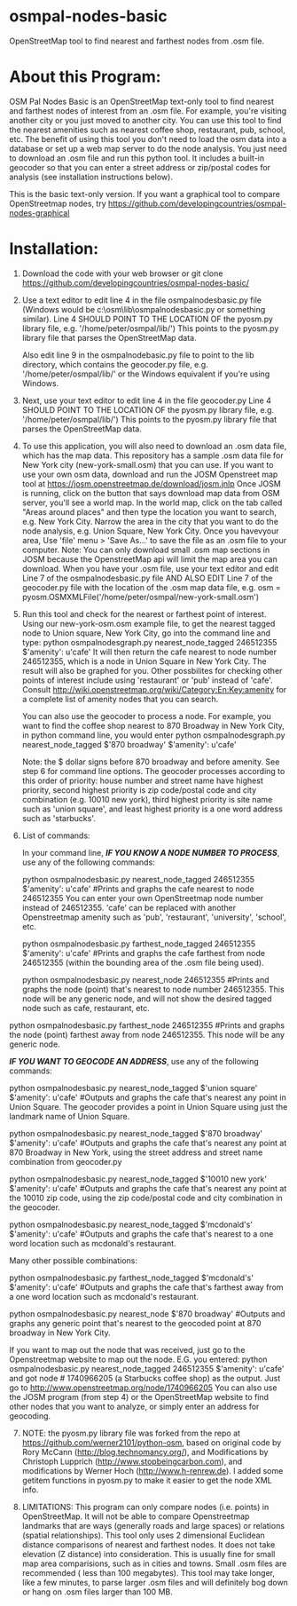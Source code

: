 osmpal-nodes-basic
==================

OpenStreetMap tool to find nearest and farthest nodes from .osm file.



About this Program:
===================

OSM Pal Nodes Basic is an OpenStreetMap text-only tool to find nearest and farthest nodes of interest from an .osm file. For example, you're visiting another city or you just moved to another city. You can use this tool to find the nearest amenities such as nearest coffee shop, restaurant, pub, school, etc.  The benefit of using this tool you don't need to load the osm data into a database or set up a web map server to do the node analysis. You just need to download an .osm file and run this python tool.  It includes a built-in geocoder so that you can enter a street address or zip/postal codes for analysis (see installation instructions below).

This is the basic text-only version. If you want a graphical tool to compare OpenStreetmap nodes, try https://github.com/developingcountries/osmpal-nodes-graphical

Installation:
=============

1.  Download the code with your web browser or git clone https://github.com/developingcountries/osmpal-nodes-basic/

2.  Use a text editor to edit line 4 in the file osmpalnodesbasic.py file (Windows would be c:\osm\lib\osmpalnodesbasic.py or something similar).  Line 4 SHOULD POINT TO THE LOCATION OF the pyosm.py library file, e.g. '/home/peter/osmpal/lib/')  This points to the pyosm.py library file that parses the OpenStreetMap data. 

    Also edit line 9 in the osmpalnodebasic.py file to point to the lib directory, which contains the geocoder.py file, e.g. '/home/peter/osmpal/lib/' or the Windows equivalent if you're using Windows. 
    
3.  Next, use your text editor to edit line 4 in the file geocoder.py  Line 4 SHOULD POINT TO THE LOCATION OF the pyosm.py library file, e.g. '/home/peter/osmpal/lib/')  This points to the pyosm.py library file that parses the OpenStreetMap data.

4.  To use this application, you will also need to download an .osm data file, which has the map data. This repository has a sample .osm data file for New York city (new-york-small.osm) that you can use.  If you want to use your own osm data, download and run the JOSM Openstreet map tool at https://josm.openstreetmap.de/download/josm.jnlp
Once JOSM is running, click on the button that says download map data from OSM server, you'll see a world map. In the world map, click on the tab called "Areas around places" and then type the location you want to search, e.g. New York City. Narrow the area in the city that you want to do the node analysis, e.g. Union Square, New York City. Once you havevyour area, Use 'file' menu > 'Save As...' to save the file as an .osm file to your computer.
Note: You can only download small .osm map sections in JOSM because  the OpenstreetMap api will limit the map area you can download. When you have your .osm file, use your text editor and edit Line 7 of the osmpalnodesbasic.py file AND ALSO EDIT Line 7 of the geocoder.py file with the location of the .osm map data file, e.g. osm = pyosm.OSMXMLFile('/home/peter/osmpal/new-york-small.osm') 

5.  Run this tool and check for the nearest or farthest point of interest. Using our new-york-osm.osm example file, to get the nearest tagged node to Union square, New York City, go into the command line and type: python osmpalnodesgraph.py nearest_node_tagged 246512355 $'amenity\': u\'cafe'  It will then return the cafe nearest to node number 246512355, which is a node in Union Square in New York City.  The result will also be graphed for you. Other possbilites for checking other points of interest include using 'restaurant' or 'pub' instead of 'cafe'.  Consult http://wiki.openstreetmap.org/wiki/Category:En:Key:amenity for a complete list of amenity nodes that you can search. 

    You can also use the geocoder to process a node. For example, you want to find the coffee shop nearest to 870 Broadway in New York City, in python command line, you would enter python osmpalnodesgraph.py nearest_node_tagged $'870 broadway' $'amenity\': u\'cafe'
    
    Note: the $ dollar signs before 870 broadway and before amenity. See step 6 for command line options. The geocoder processes according to this order of priority: house number and street name have highest priority, second highest priority is zip code/postal code and city combination (e.g. 10010 new york), third highest priority is site name such as 'union square', and least highest priority is a one word address such as 'starbucks'.
    
    
6.  List of commands:

    In your command line, ***IF YOU KNOW A NODE NUMBER TO PROCESS***, use any of the following commands:
    
    python osmpalnodesbasic.py nearest_node_tagged 246512355 $'amenity\': u\'cafe'    #Prints and graphs the cafe nearest to node 246512355   You can enter your own OpenStreetmap node number instead of  246512355. 'cafe' can be replaced with another Openstreetmap amenity such as 'pub', 'restaurant', 'university', 'school', etc.   
   
    python osmpalnodesbasic.py farthest_node_tagged 246512355 $'amenity\': u\'cafe'    #Prints and graphs the cafe farthest from node 246512355 (within the bounding area of the .osm file being used).  
   
    python osmpalnodesbasic.py nearest_node 246512355    #Prints and graphs the node (point) that's nearest to node number 246512355.  This node will be any generic node, and will not show the desired tagged node such as cafe, restaurant, etc.  
   
   python osmpalnodesbasic.py farthest_node 246512355    #Prints and graphs the node (point) farthest away from node 246512355.  This node will be any generic node.   
   
   ***IF YOU WANT TO GEOCODE AN ADDRESS***, use any of the following commands: 
   
   python osmpalnodesbasic.py nearest_node_tagged $'union square' $'amenity\': u\'cafe'   #Outputs and graphs the cafe that's nearest any point in Union Square. The geocoder provides a point in Union Square using just the landmark name of Union Square.
   
   python osmpalnodesbasic.py nearest_node_tagged $'870 broadway' $'amenity\': u\'cafe'    #Outputs and graphs the cafe that's nearest any point at 870 Broadway in New York, using the street address and street name combination from geocoder.py
   
   python osmpalnodesbasic.py nearest_node_tagged $'10010 new york' $'amenity\': u\'cafe'   #Outputs and graphs the cafe that's nearest any point at the 10010 zip code, using the zip code/postal code and city combination in the geocoder.
   
   python osmpalnodesbasic.py nearest_node_tagged $'mcdonald\'s' $'amenity\': u\'cafe'    #Outputs and graphs the cafe that's nearest to a one word location such as mcdonald's restaurant.

   Many other possible combinations: 
   
   python osmpalnodesbasic.py farthest_node_tagged $'mcdonald\'s' $'amenity\': u\'cafe'    #Outputs and graphs the cafe that's farthest away from a one word location such as mcdonald's restaurant.
   
   python osmpalnodesbasic.py nearest_node $'870 broadway'  #Outputs and graphs any generic point that's nearest to the geocoded point at 870 broadway in New York City.
   
   If you want to map out the node that was received, just go to the Openstreetmap website to map out the node. E.G. you entered: python osmpalnodesbasic.py nearest_node_tagged 246512355 $'amenity\': u\'cafe'  and got node # 1740966205 (a Starbucks coffee shop) as the output.  Just go to http://www.openstreetmap.org/node/1740966205  You can also use the JOSM program (from step 4) or the OpenStreetMap website to find other nodes that you want to analyze, or simply enter an address for geocoding. 

7.  NOTE: the pyosm.py library file was forked from the repo at https://github.com/werner2101/python-osm, based on original code by Rory McCann (http://blog.technomancy.org/), and Modifications by Christoph Lupprich (http://www.stopbeingcarbon.com), and modifications by Werner Hoch (http://www.h-renrew.de). 
I added some getitem functions in pyosm.py to make it easier to get the node XML info. 

8.  LIMITATIONS: This program can only compare nodes (i.e. points) in OpenStreetMap. It will not be able to compare Openstreetmap landmarks that are ways (generally roads and large spaces) or relations (spatial relationships).  This tool only uses 2 dimensional Euclidean distance comparisons of nearest and farthest nodes. It does not take elevation (Z distance) into consideration. This is usually fine for small map area comparisions, such as in cities and towns.  Small .osm files are recommended ( less than 100 megabytes).  This tool may take longer, like a few minutes, to parse larger .osm files and will definitely bog down or hang on .osm files larger than 100 MB.
